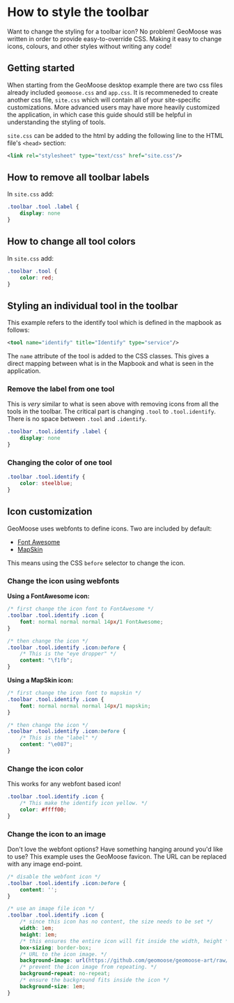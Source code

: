 # How to style the toolbar

Want to change the styling for a toolbar icon? No problem! GeoMoose was written in order to provide easy-to-override CSS. Making it easy to change icons, colours, and other styles without writing any code!


## Getting started

When starting from the GeoMoose desktop example there are two css files already included `geomoose.css` and `app.css`.  It is recommeneded to create another css file, `site.css` which will contain all of your site-specific customizations.  More advanced users may have more heavily customized the application, in which case this guide should still be helpful in understanding the styling of tools.


`site.css` can be added to the html by adding the following line to the HTML file's `<head>` section:
```xml
<link rel="stylesheet" type="text/css" href="site.css"/>
```

## How to remove all toolbar labels

In `site.css` add:
```css
.toolbar .tool .label {
    display: none
}
```

## How to change all tool colors

In `site.css` add:
```css
.toolbar .tool {
	color: red;
}
```

## Styling an individual tool in the toolbar

This example refers to the identify tool which is defined in the mapbook as follows:

```xml
<tool name="identify" title="Identify" type="service"/>
```

The `name` attribute of the tool is added to the CSS classes. This gives a direct mapping between what is in the Mapbook and what is seen in the application.

### Remove the label from one tool

This is _very_ similar to what is seen above with removing icons from all the tools in the toolbar.  The critical part is changing `.tool` to `.tool.identify`.  There is no space between `.tool` and `.identify`.

```css
.toolbar .tool.identify .label {
	display: none
}
```

### Changing the color of one tool

```css
.toolbar .tool.identify {
	color: steelblue;
}
```

## Icon customization

GeoMoose uses webfonts to define icons.  Two are included by default:

* [Font Awesome](http://fontawesome.io/icons/)
* [MapSkin](http://mapsk.in/)

This means using the CSS `before` selector to change the icon.

### Change the icon using webfonts

**Using a FontAwesome icon:**
```css
/* first change the icon font to FontAwesome */
.toolbar .tool.identify .icon {
	font: normal normal normal 14px/1 FontAwesome;
}

/* then change the icon */
.toolbar .tool.identify .icon:before {
	/* This is the "eye dropper" */
	content: "\f1fb";
}
```

**Using a MapSkin icon:**
```css
/* first change the icon font to mapskin */
.toolbar .tool.identify .icon {
	font: normal normal normal 14px/1 mapskin;
}

/* then change the icon */
.toolbar .tool.identify .icon:before {
	/* This is the "label" */
	content: "\e087";
}
```

### Change the icon color

This works for any webfont based icon!

```css
.toolbar .tool.identify .icon {
	/* This make the identify icon yellow. */
	color: #ffff00;
}
```

### Change the icon to an image

Don't love the webfont options? Have something hanging around you'd like to use? This example uses the GeoMoose favicon.  The URL can be replaced with any image end-point.

```css
/* disable the webfont icon */
.toolbar .tool.identify .icon:before {
    content: '';
}

/* use an image file icon */
.toolbar .tool.identify .icon {
    /* since this icon has no content, the size needs to be set */
    width: 1em;
    height: 1em;
    /* this ensures the entire icon will fit inside the width, height */
    box-sizing: border-box;
    /* URL to the icon image. */
    background-image: url(https://github.com/geomoose/geomoose-art/raw/master/logo_2011/favicon/favicon-32.png);
    /* prevent the icon image from repeating. */
    background-repeat: no-repeat;
    /* ensure the background fits inside the icon */
    background-size: 1em;
}
```



